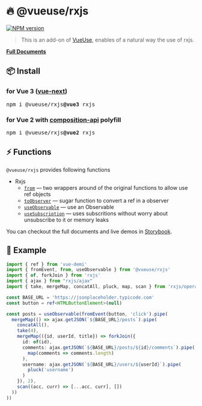 # 🔥 @vueuse/rxjs

[![NPM version](https://img.shields.io/npm/v/@vueuse/firebase?color=a1b858)](https://www.npmjs.com/package/@vueuse/rxjs)

> This is an add-on of [VueUse](https://github.com/antfu), enables of a natural way the use of rxjs.

[**Full Documents**](https://vueuse.js.org/)

## 📦 Install

### for Vue 3 ([vue-next](https://github.com/vuejs/vue-next))

<pre class='language-bash'>
npm i @vueuse/rxjs<b>@vue3</b> rxjs 
</pre>

### for Vue 2 with [composition-api](https://github.com/vuejs/composition-api) polyfill

<pre class='language-bash'>
npm i @vueuse/rxjs<b>@vue2</b> rxjs
</pre>

## ⚡ Functions

`@vueuse/rxjs` provides following functions

<!--GENEARTED LIST, DO NOT MODIFY MANUALLY-->
<!--FUNCTIONS_LIST_STARTS-->

- Rxjs
  - [`from`](https://vueuse.js.org/?path=/story/add-ons-rxjs--from) — two wrappers around of the original functions to allow use ref objects
  - [`toObserver`](https://vueuse.js.org/?path=/story/add-ons-rxjs--toobserver) — sugar function to convert a ref in a observer
  - [`useObservable`](https://vueuse.js.org/?path=/story/add-ons-rxjs--useobservable) — use an Observable
  - [`useSubscription`](https://vueuse.js.org/?path=/story/add-ons-rxjs--usesubscription) — uses subscritions without worry about unsubscribe to it or memory leaks

<!--FUNCTIONS_LIST_ENDS-->

You can checkout the full documents and live demos in [Storybook](https://vueuse.js.org/).


## 📄 Example

```ts
import { ref } from 'vue-demi'
import { fromEvent, from, useObservable } from '@vueuse/rxjs'
import { of, forkJoin } from 'rxjs'
import { ajax } from "rxjs/ajax"
import { take, mergeMap, concatAll, pluck, map, scan } from 'rxjs/operators'

const BASE_URL = 'https://jsonplaceholder.typicode.com'
const button = ref<HTMLButtonElement>(null)

const posts = useObservable(fromEvent(button, 'click').pipe(
  mergeMap(() => ajax.getJSON(`${BASE_URL}/posts`).pipe(
    concatAll(),
    take(4),
    mergeMap(({id, userId, title}) => forkJoin({
      id: of(id),
      comments: ajax.getJSON(`${BASE_URL}/posts/${id}/comments`).pipe(
        map(comments => comments.length)
      ),
      username: ajax.getJSON(`${BASE_URL}/users/${userId}`).pipe(
        pluck('username')
      )
    }), 2),
    scan((acc, curr) => [...acc, curr], [])
  ))
))
```